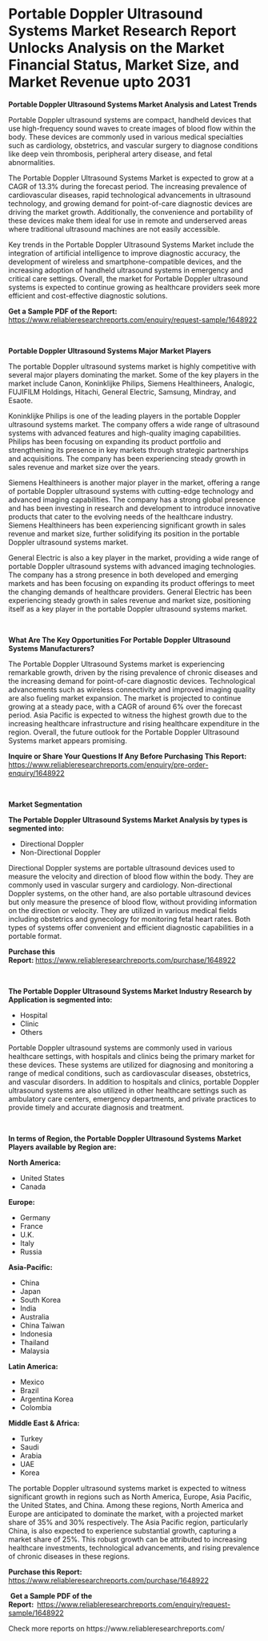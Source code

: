 <p><h1>Portable Doppler Ultrasound Systems Market Research Report Unlocks Analysis on the Market Financial Status, Market Size, and Market Revenue upto 2031</h1></p><p><strong>Portable Doppler Ultrasound Systems Market Analysis and Latest Trends</strong></p>
<p><p>Portable Doppler ultrasound systems are compact, handheld devices that use high-frequency sound waves to create images of blood flow within the body. These devices are commonly used in various medical specialties such as cardiology, obstetrics, and vascular surgery to diagnose conditions like deep vein thrombosis, peripheral artery disease, and fetal abnormalities.</p><p>The Portable Doppler Ultrasound Systems Market is expected to grow at a CAGR of 13.3% during the forecast period. The increasing prevalence of cardiovascular diseases, rapid technological advancements in ultrasound technology, and growing demand for point-of-care diagnostic devices are driving the market growth. Additionally, the convenience and portability of these devices make them ideal for use in remote and underserved areas where traditional ultrasound machines are not easily accessible.</p><p>Key trends in the Portable Doppler Ultrasound Systems Market include the integration of artificial intelligence to improve diagnostic accuracy, the development of wireless and smartphone-compatible devices, and the increasing adoption of handheld ultrasound systems in emergency and critical care settings. Overall, the market for Portable Doppler ultrasound systems is expected to continue growing as healthcare providers seek more efficient and cost-effective diagnostic solutions.</p></p>
<p><strong>Get a Sample PDF of the Report:&nbsp;</strong> <a href="https://www.reliableresearchreports.com/enquiry/request-sample/1648922">https://www.reliableresearchreports.com/enquiry/request-sample/1648922</a></p>
<p>&nbsp;</p>
<p><strong>Portable Doppler Ultrasound Systems Major Market Players</strong></p>
<p><p>The portable Doppler ultrasound systems market is highly competitive with several major players dominating the market. Some of the key players in the market include Canon, Koninklijke Philips, Siemens Healthineers, Analogic, FUJIFILM Holdings, Hitachi, General Electric, Samsung, Mindray, and Esaote.</p><p>Koninklijke Philips is one of the leading players in the portable Doppler ultrasound systems market. The company offers a wide range of ultrasound systems with advanced features and high-quality imaging capabilities. Philips has been focusing on expanding its product portfolio and strengthening its presence in key markets through strategic partnerships and acquisitions. The company has been experiencing steady growth in sales revenue and market size over the years.</p><p>Siemens Healthineers is another major player in the market, offering a range of portable Doppler ultrasound systems with cutting-edge technology and advanced imaging capabilities. The company has a strong global presence and has been investing in research and development to introduce innovative products that cater to the evolving needs of the healthcare industry. Siemens Healthineers has been experiencing significant growth in sales revenue and market size, further solidifying its position in the portable Doppler ultrasound systems market.</p><p>General Electric is also a key player in the market, providing a wide range of portable Doppler ultrasound systems with advanced imaging technologies. The company has a strong presence in both developed and emerging markets and has been focusing on expanding its product offerings to meet the changing demands of healthcare providers. General Electric has been experiencing steady growth in sales revenue and market size, positioning itself as a key player in the portable Doppler ultrasound systems market.</p></p>
<p>&nbsp;</p>
<p><strong>What Are The Key Opportunities For Portable Doppler Ultrasound Systems Manufacturers?</strong></p>
<p><p>The Portable Doppler Ultrasound Systems market is experiencing remarkable growth, driven by the rising prevalence of chronic diseases and the increasing demand for point-of-care diagnostic devices. Technological advancements such as wireless connectivity and improved imaging quality are also fueling market expansion. The market is projected to continue growing at a steady pace, with a CAGR of around 6% over the forecast period. Asia Pacific is expected to witness the highest growth due to the increasing healthcare infrastructure and rising healthcare expenditure in the region. Overall, the future outlook for the Portable Doppler Ultrasound Systems market appears promising.</p></p>
<p><strong>Inquire or Share Your Questions If Any Before Purchasing This Report:</strong> <a href="https://www.reliableresearchreports.com/enquiry/pre-order-enquiry/1648922">https://www.reliableresearchreports.com/enquiry/pre-order-enquiry/1648922</a></p>
<p>&nbsp;</p>
<p><strong>Market Segmentation</strong></p>
<p><strong>The Portable Doppler Ultrasound Systems Market Analysis by types is segmented into:</strong></p>
<p><ul><li>Directional Doppler</li><li>Non-Directional Doppler</li></ul></p>
<p><p>Directional Doppler systems are portable ultrasound devices used to measure the velocity and direction of blood flow within the body. They are commonly used in vascular surgery and cardiology. Non-directional Doppler systems, on the other hand, are also portable ultrasound devices but only measure the presence of blood flow, without providing information on the direction or velocity. They are utilized in various medical fields including obstetrics and gynecology for monitoring fetal heart rates. Both types of systems offer convenient and efficient diagnostic capabilities in a portable format.</p></p>
<p><strong>Purchase this Report:&nbsp;</strong><a href="https://www.reliableresearchreports.com/purchase/1648922">https://www.reliableresearchreports.com/purchase/1648922</a></p>
<p>&nbsp;</p>
<p><strong>The Portable Doppler Ultrasound Systems Market Industry Research by Application is segmented into:</strong></p>
<p><ul><li>Hospital</li><li>Clinic</li><li>Others</li></ul></p>
<p><p>Portable Doppler ultrasound systems are commonly used in various healthcare settings, with hospitals and clinics being the primary market for these devices. These systems are utilized for diagnosing and monitoring a range of medical conditions, such as cardiovascular diseases, obstetrics, and vascular disorders. In addition to hospitals and clinics, portable Doppler ultrasound systems are also utilized in other healthcare settings such as ambulatory care centers, emergency departments, and private practices to provide timely and accurate diagnosis and treatment.</p></p>
<p>&nbsp;</p>
<p><strong>In terms of Region, the Portable Doppler Ultrasound Systems Market Players available by Region are:</strong></p>
<p>
    <p> <strong> North America: </strong>
        <ul>
            <li>United States</li>
            <li>Canada</li>
        </ul>
        </p> 
    <p> <strong> Europe: </strong>
        <ul>
            <li>Germany</li>
            <li>France</li>
            <li>U.K.</li>
            <li>Italy</li>
            <li>Russia</li>
        </ul>
        </p> 
    <p> <strong> Asia-Pacific: </strong>
        <ul>
            <li>China</li>
            <li>Japan</li>
            <li>South Korea</li>
            <li>India</li>
            <li>Australia</li>
            <li>China Taiwan</li>
            <li>Indonesia</li>
            <li>Thailand</li>
            <li>Malaysia</li>
        </ul>
        </p> 
    <p> <strong> Latin America: </strong>
        <ul>
            <li>Mexico</li>
            <li>Brazil</li>
            <li>Argentina Korea</li>
            <li>Colombia</li>
        </ul>
        </p> 
    <p> <strong> Middle East & Africa: </strong>
        <ul>
            <li>Turkey</li>
            <li>Saudi</li>
            <li>Arabia</li>
            <li>UAE</li>
            <li>Korea</li>
        </ul>
    </p>
    </p>
<p><p>The portable Doppler ultrasound systems market is expected to witness significant growth in regions such as North America, Europe, Asia Pacific, the United States, and China. Among these regions, North America and Europe are anticipated to dominate the market, with a projected market share of 35% and 30% respectively. The Asia Pacific region, particularly China, is also expected to experience substantial growth, capturing a market share of 25%. This robust growth can be attributed to increasing healthcare investments, technological advancements, and rising prevalence of chronic diseases in these regions.</p></p>
<p><strong>Purchase this Report: </strong><a href="https://www.reliableresearchreports.com/purchase/1648922">https://www.reliableresearchreports.com/purchase/1648922</a></p>
<p>&nbsp;<strong>Get a Sample PDF of the Report:&nbsp;&nbsp;</strong><a href="https://www.reliableresearchreports.com/enquiry/request-sample/1648922">https://www.reliableresearchreports.com/enquiry/request-sample/1648922</a></p>
<p><strong></strong></p>
<p>Check more reports on https://www.reliableresearchreports.com/</p>